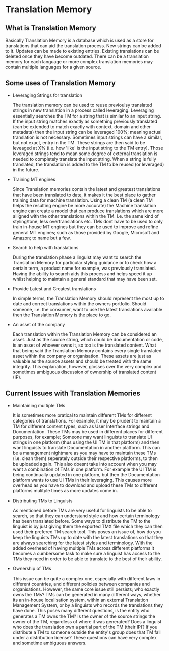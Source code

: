 # Translation Memory

## What is Translation Memory

Basically Translation Memory is a database which is used as a store for translations that can aid the translation process. New strings can be added to it. Updates can be made to existing entries. Existing translations can be deleted once they have become outdated. There can be a translation memory for each language or more complex translation memories may contain multiple languages for a given source.

## Some uses of Translation Memory

-  Leveraging Strings for translation

    The translation memory can be used to reuse previoulsy translated strings in new translation in a process called leveraging. Leveraging essentially searches the TM for a string that is similar to an input string. If the input string matches exactly as something previously translated (can be extended to match exactly with context, domain and other metadata) then the input string can be leveraged 100%; meaning actual translation is not necessary. Sometimes input strings can have a similar, but not exact, entry in the TM. These strings are then said to be leveaged at X% (i.e. how 'like' is the input string to the TM entry). Those leveraged strings tend to mean some degree of external translation is needed to completely translate the input string. When a string is fully translated, the translation is added to the TM to be reused (or leveraged) in the future.

-  Training MT engines

    Since Translation memories contain the latest and greatest translations that have been translated to date, it makes it the best place to gather training data for machine translation. Using a clean TM (a clean TM helps the resulting engine be more accurate) the Machine translation engine can create a model that can produce translations which are more alligned with the other translations within the TM. I.e. the same kind of styling/tone, less overtranslations etc. TMs dont have to be used to only train in-house MT engines but they can be used to improve and refine general MT engines; such as those provided by Google, Microsoft and Amazon; to name but a few.

-  Search to help with translations

    During the translation phase a linguist may want to search the Translation Memory for particular styling guidance or to check how a certain term, a product name for example, was previously translated. Having the ability to search aids this process and helps speed it up whilst helping to maintain a general standard that may have been set. 

-  Provide Latest and Greatest translations

    In simple terms, the Translation Memory should represent the most up to date and correct translations within the owners portfolio. Should someone, i.e. the consumer, want to use the latest translations available then the Translation Memory is the place to go.

-  An asset of the company

    Each translation within the Translation Memory can be considered an asset. Just as the source string, which could be documentation or code, is an asset of whoever owns it, so too is the translated content. What that being said the Translation Memory contains every single translated asset within the company or organisation. These assets are just as valuable as the source assets and should be treated with the same integrity. This explanation, however, glosses over the very complex and sometimes ambiguous discussion of ownership of translated content (IP).

## Current Issues with Translation Memories

-  Maintaining multiple TMs

    It is sometimes more pratical to maintain different TMs for different categories of translations. For example, it may be prudent to maintain a TM for different content types, such as User Interface strings and Documentation. These TMs may be used in different places for different purposes, for example; Someone may want linguists to translate UI strings in one platform (thus using the UI TM in that platform) and then want linguists to translate Documentation in another platform. This can be a management nightmare as you may have to maintain these TMs (i.e. clean them) seperately outside their respective platforms, to then be uploaded again. This also doesnt take into account when you may want a combination of TMs in one platform. For example the UI TM is being continually updated in one platform, but then the Documentation platform wants to use UI TMs in their leveraging. This causes more overhead as you have to download and upload these TMs to different platforms mulitple times as more updates come in.

-  Distributing TMs to Linguists

    As mentioned before TMs are very useful for linguists to be able to search, so that they can understand style and how certain terminology has been translated before. Some ways to distribute the TM to the linguist is by just giving them the exported TMX file which they can then used their prefered TM search tool. This poses an issue of, how do you keep the linguists TMs up to date with the latest translations so that they are always searching for the latest styles and terminology. With the added overhead of having multiple TMs across different platforms it becomes a cumbersome task to make sure a linguist has access to the TMs they need in order to be able to translate to the best of their ability.

-  Ownership of TMs

    This issue can be quite a complex one, especially with different laws in different countries, and different policies between companies and organisations. However, the same core issue still persists; who exactly owns the TMs? TMs can be generated in many different ways, whether its an in-house localisation system, within an external Translation Management System, or by a linguists who records the translations they have done. This poses many different questions, is the entity who generates a TM owns the TM? Is the owner of the source strings the owner of the TM, regardless of where it was generated? Does a linguist who does the translation own a partial part of the TM (their IP)? If you distribute a TM to someone outside the entity's group does that TM fall under a distribution license? These questions can have very complex and sometime ambiguous answers.
